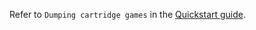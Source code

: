 Refer to `Dumping cartridge games` in the [Quickstart guide](https://yuzu-emu.org/help/quickstart/).